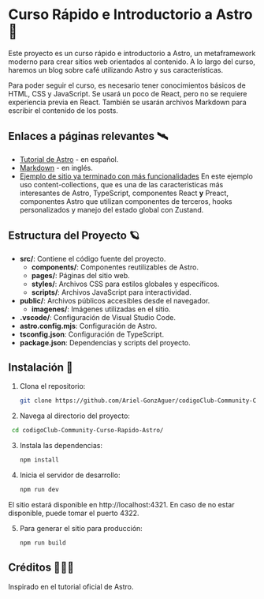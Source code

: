 # Curso Rápido e Introductorio a Astro 🚀

Este proyecto es un curso rápido e introductorio a Astro, un metaframework moderno para crear sitios web orientados al contenido. A lo largo del curso, haremos un blog sobre café utilizando Astro y sus características.

Para poder  seguir el curso, es necesario tener conocimientos básicos de HTML, CSS y JavaScript. Se usará un poco de React, pero no se requiere experiencia previa en React. También se usarán archivos Markdown para escribir el contenido de los posts.

## Enlaces a páginas relevantes 🛰️

- [Tutorial de Astro](https://docs.astro.build/es/tutorial/0-introduction/) - en español.
- [Markdown](https://www.markdownguide.org/getting-started/) - en inglés.
- [Ejemplo de sitio ya terminado con más funcionalidades](https://astro0.netlify.app/) En este ejemplo uso content-collections, que es una de las características más interesantes de Astro, TypeScript, componentes React **y** Preact, componentes Astro que utilizan componentes de terceros, hooks personalizados y manejo del estado global con Zustand.

## Estructura del Proyecto 🪐

- **src/**: Contiene el código fuente del proyecto.
  - **components/**: Componentes reutilizables de Astro.
  - **pages/**: Páginas del sitio web.
  - **styles/**: Archivos CSS para estilos globales y específicos.
  - **scripts/**: Archivos JavaScript para interactividad.
- **public/**: Archivos públicos accesibles desde el navegador.
  - **imagenes/**: Imágenes utilizadas en el sitio.
- **.vscode/**: Configuración de Visual Studio Code.
- **astro.config.mjs**: Configuración de Astro.
- **tsconfig.json**: Configuración de TypeScript.
- **package.json**: Dependencias y scripts del proyecto.

## Instalación 🌟

1. Clona el repositorio:
   ```sh
   git clone https://github.com/Ariel-GonzAguer/codigoClub-Community-Curso-Rapido-Astro
   ```
2. Navega al directorio del proyecto:
  ```sh
   cd codigoClub-Community-Curso-Rapido-Astro/
  ```
3. Instala las dependencias:
   ```sh
   npm install
   ```
4. Inicia el servidor de desarrollo:
   ```sh
   npm run dev
   ```

El sitio estará disponible en http://localhost:4321. En caso de no estar disponible, puede tomar el puerto 4322.

5. Para generar el sitio para producción:
   ```sh
   npm run build
   ```

## Créditos 👨🏼‍🚀
Inspirado en el tutorial oficial de Astro.
